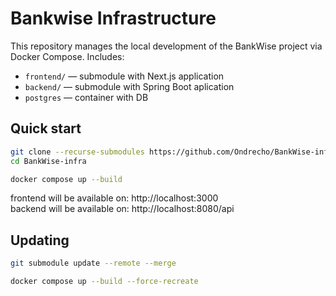 # Bankwise Infrastructure

This repository manages the local development of the BankWise project via Docker Compose. Includes:

- `frontend/` — submodule with Next.js application
- `backend/` — submodule with Spring Boot aplication
- `postgres` — container with DB

## Quick start

```bash
git clone --recurse-submodules https://github.com/Ondrecho/BankWise-infra.git
cd BankWise-infra

docker compose up --build
```
frontend will be available on: http://localhost:3000  
backend will be available on: http://localhost:8080/api

## Updating

```bash
git submodule update --remote --merge

docker compose up --build --force-recreate
```
